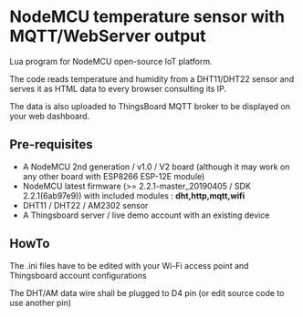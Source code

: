 # NodeMCU temperature sensor with MQTT/WebServer output
Lua program for NodeMCU open-source IoT platform.

The code reads temperature and humidity from a DHT11/DHT22 sensor and serves it as HTML data to every browser consulting its IP.

The data is also uploaded to ThingsBoard MQTT broker to be displayed on your web dashboard.

## Pre-requisites
* A NodeMCU 2nd generation / v1.0 / V2 board (although it may work on any other board with ESP8266 ESP-12E module)
* NodeMCU latest firmware (>= 2.2.1-master_20190405 / SDK 2.2.1(6ab97e9)) with included modules : **dht,http,mqtt,wifi**
* DHT11 / DHT22 / AM2302 sensor
* A Thingsboard server / live demo account with an existing device

## HowTo
The .ini files have to be edited with your Wi-Fi access point and Thingsboard account configurations

The DHT/AM data wire shall be plugged to D4 pin (or edit source code to use another pin)

